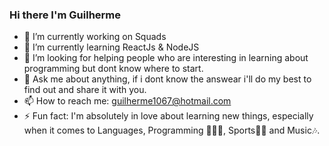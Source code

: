 ### Hi there I'm Guilherme
- 🔭 I’m currently working on Squads
- 🌱 I’m currently learning ReactJs & NodeJS
- 🤔 I’m looking for helping people who are interesting in learning about programming but dont know where to start.
- 💬 Ask me about anything, if i dont know the answear i'll do my best to find out and share it with you.
- 📫 How to reach me: guilherme1067@hotmail.com
- ⚡ Fun fact: I'm absolutely in love about learning new things, especially when it comes to Languages, Programming 🧑🏿‍💻, Sports💪🏿 and Music🎶.

